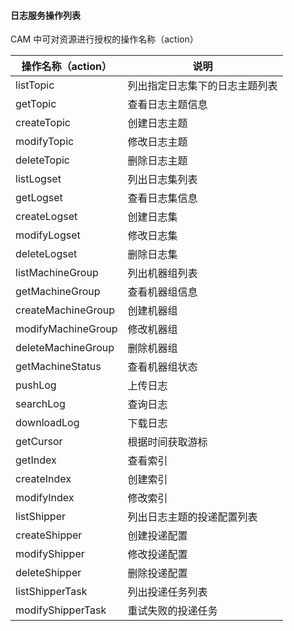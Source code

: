 #### 日志服务操作列表

CAM 中可对资源进行授权的操作名称（action）

| 操作名称（action） | 说明                           |
| ------------------ | ------------------------------ |
| listTopic          | 列出指定日志集下的日志主题列表 |
| getTopic           | 查看日志主题信息               |
| createTopic        | 创建日志主题                   |
| modifyTopic        | 修改日志主题                   |
| deleteTopic        | 删除日志主题                   |
| listLogset         | 列出日志集列表                 |
| getLogset          | 查看日志集信息                 |
| createLogset       | 创建日志集                     |
| modifyLogset       | 修改日志集                     |
| deleteLogset       | 删除日志集                     |
| listMachineGroup   | 列出机器组列表                 |
| getMachineGroup    | 查看机器组信息                 |
| createMachineGroup | 创建机器组                     |
| modifyMachineGroup | 修改机器组                     |
| deleteMachineGroup | 删除机器组                     |
| getMachineStatus   | 查看机器组状态                 |
| pushLog            | 上传日志                       |
| searchLog          | 查询日志                       |
| downloadLog        | 下载日志                       |
| getCursor          | 根据时间获取游标               |
| getIndex           | 查看索引                       |
| createIndex        | 创建索引                       |
| modifyIndex        | 修改索引                       |
| listShipper        | 列出日志主题的投递配置列表     |
| createShipper      | 创建投递配置                   |
| modifyShipper      | 修改投递配置                   |
| deleteShipper      | 删除投递配置                   |
| listShipperTask    | 列出投递任务列表               |
| modifyShipperTask  | 重试失败的投递任务             |

